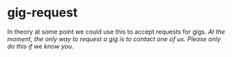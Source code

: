 # gig-request
In theory at some point we could use this to accept requests for gigs.
*At the moment, the only way to request a gig is to contact one of us. Please only do this if we know you.*
